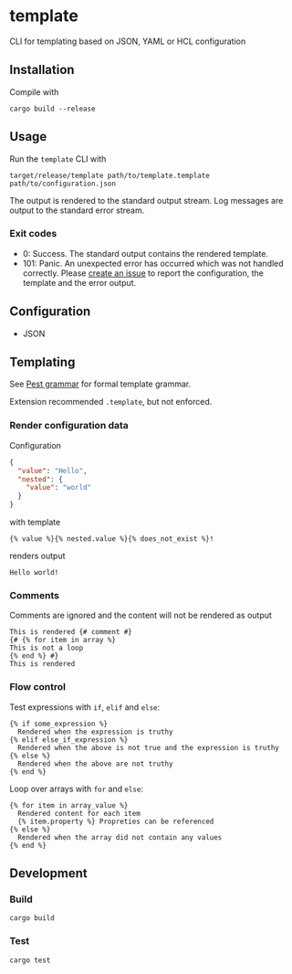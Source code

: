 # template

CLI for templating based on JSON, YAML or HCL configuration

## Installation

Compile with
```shell
cargo build --release
```

## Usage

Run the `template` CLI with
```shell
target/release/template path/to/template.template path/to/configuration.json
```

The output is rendered to the standard output stream. Log messages are output to the standard error stream.

### Exit codes

- 0: Success. The standard output contains the rendered template.
- 101: Panic. An unexpected error has occurred which was not handled correctly. Please [create an issue](https://github.com/hiddewie/template/issues) to report the configuration, the template and the error output.

## Configuration

- JSON

## Templating

See [Pest grammar](./src/template.pest) for formal template grammar.

Extension recommended `.template`, but not enforced.

### Render configuration data

Configuration 
```json
{
  "value": "Hello",
  "nested": {
    "value": "world"
  }
}
```
with template
```
{% value %}{% nested.value %}{% does_not_exist %}!
```
renders output
```
Hello world!
```

### Comments

Comments are ignored and the content will not be rendered as output

```
This is rendered {# comment #} 
{# {% for item in array %}
This is not a loop
{% end %} #}
This is rendered
```

### Flow control

Test expressions with `if`, `elif` and `else`:
```
{% if some_expression %}
  Rendered when the expression is truthy
{% elif else_if_expression %}
  Rendered when the above is not true and the expression is truthy
{% else %}
  Rendered when the above are not truthy
{% end %}
```

Loop over arrays with `for` and `else`:
```
{% for item in array_value %}
  Rendered content for each item
  {% item.property %} Propreties can be referenced
{% else %}
  Rendered when the array did not contain any values
{% end %}
```

## Development

### Build

```shell
cargo build
```

### Test

```shell
cargo test
```